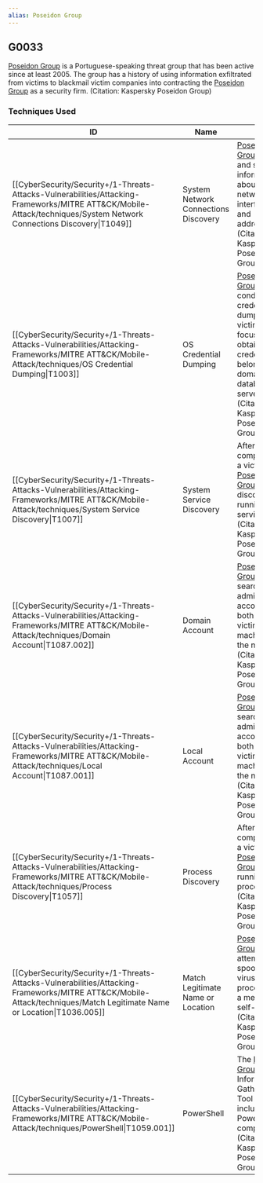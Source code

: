 ```yaml
---
alias: Poseidon Group
---
```


## G0033

[Poseidon Group](https://attack.mitre.org/groups/G0033) is a Portuguese-speaking threat group that has been active since at least 2005. The group has a history of using information exfiltrated from victims to blackmail victim companies into contracting the [Poseidon Group](https://attack.mitre.org/groups/G0033) as a security firm. (Citation: Kaspersky Poseidon Group)


### Techniques Used

| ID | Name | Use |
| --- | --- | --- |
| [[CyberSecurity/Security+/1-Threats-Attacks-Vulnerabilities/Attacking-Frameworks/MITRE ATT&CK/Mobile-Attack/techniques/System Network Connections Discovery\|T1049]] | System Network Connections Discovery | [Poseidon Group](https://attack.mitre.org/groups/G0033) obtains and saves information about victim network interfaces and addresses.(Citation: Kaspersky Poseidon Group) |
| [[CyberSecurity/Security+/1-Threats-Attacks-Vulnerabilities/Attacking-Frameworks/MITRE ATT&CK/Mobile-Attack/techniques/OS Credential Dumping\|T1003]] | OS Credential Dumping | [Poseidon Group](https://attack.mitre.org/groups/G0033) conducts credential dumping on victims, with a focus on obtaining credentials belonging to domain and database servers.(Citation: Kaspersky Poseidon Group) |
| [[CyberSecurity/Security+/1-Threats-Attacks-Vulnerabilities/Attacking-Frameworks/MITRE ATT&CK/Mobile-Attack/techniques/System Service Discovery\|T1007]] | System Service Discovery | After compromising a victim, [Poseidon Group](https://attack.mitre.org/groups/G0033) discovers all running services.(Citation: Kaspersky Poseidon Group) |
| [[CyberSecurity/Security+/1-Threats-Attacks-Vulnerabilities/Attacking-Frameworks/MITRE ATT&CK/Mobile-Attack/techniques/Domain Account\|T1087.002]] | Domain Account | [Poseidon Group](https://attack.mitre.org/groups/G0033) searches for administrator accounts on both the local victim machine and the network.(Citation: Kaspersky Poseidon Group) |
| [[CyberSecurity/Security+/1-Threats-Attacks-Vulnerabilities/Attacking-Frameworks/MITRE ATT&CK/Mobile-Attack/techniques/Local Account\|T1087.001]] | Local Account | [Poseidon Group](https://attack.mitre.org/groups/G0033) searches for administrator accounts on both the local victim machine and the network.(Citation: Kaspersky Poseidon Group) |
| [[CyberSecurity/Security+/1-Threats-Attacks-Vulnerabilities/Attacking-Frameworks/MITRE ATT&CK/Mobile-Attack/techniques/Process Discovery\|T1057]] | Process Discovery | After compromising a victim, [Poseidon Group](https://attack.mitre.org/groups/G0033) lists all running processes.(Citation: Kaspersky Poseidon Group) |
| [[CyberSecurity/Security+/1-Threats-Attacks-Vulnerabilities/Attacking-Frameworks/MITRE ATT&CK/Mobile-Attack/techniques/Match Legitimate Name or Location\|T1036.005]] | Match Legitimate Name or Location | [Poseidon Group](https://attack.mitre.org/groups/G0033) tools attempt to spoof anti-virus processes as a means of self-defense.(Citation: Kaspersky Poseidon Group) |
| [[CyberSecurity/Security+/1-Threats-Attacks-Vulnerabilities/Attacking-Frameworks/MITRE ATT&CK/Mobile-Attack/techniques/PowerShell\|T1059.001]] | PowerShell | The [Poseidon Group](https://attack.mitre.org/groups/G0033)'s Information Gathering Tool (IGT) includes PowerShell components.(Citation: Kaspersky Poseidon Group) |
